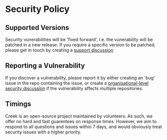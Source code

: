 # Security Policy

## Supported Versions

Security vunerabilities will be 'fixed forward', i.e. the vunerability will be patched in a new release.
If you require a specific version to be patched, please get in touch by creating a [support discussion](https://github.com/orgs/creek-service/discussions/new?category=support)

## Reporting a Vulnerability

If you discover a vulnerability, please report it by either creating an 'bug' issue in the repo containing the issue, or create a [organisational-level security discussion](https://github.com/orgs/creek-service/discussions/new?category=security) if the vulnerability affects multiple repositories.


## Timings

Creek is an open-source project maintained by volunteers. As such, we offer no hard and fast guarentees on response times. However, we aim to respond to all questions and issues within 7 days, and would obviously treat security issues with a higher priority.

